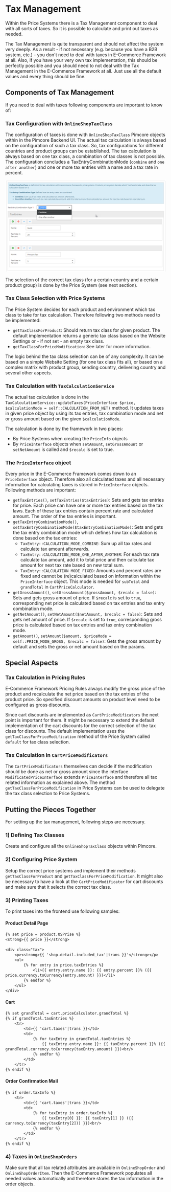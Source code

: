 # Tax Management
Within the Price Systems there is a Tax Management component to deal with all sorts of taxes.
So it is possible to calculate and print out taxes as needed.

The Tax Management is quite transparent and should not affect the system very deeply. As a result - if not necessary 
(e.g. because you have a B2B system, etc.) - you don't need to deal with taxes in E-Commerce Framework at all.
Also, if you have your very own tax implementation, this should be perfectly possible and you should need to not deal with
the Tax Management in the E-Commerce Framework at all. Just use all the default values and every thing should be fine.


## Components of Tax Management
If you need to deal with taxes following components are important to know of: 

### Tax Configuration with `OnlineShopTaxClass`
The configuration of taxes is done with `OnlineShopTaxClass` Pimcore objects within in the Pimcore Backend UI. The actual 
tax calculation is always based on the configuration of such a tax class. So, tax configurations for different countries 
and product groups can be established. The tax calculation is always based on one tax class, a combination of tax classes
is not possible.
The configuration concludes a TaxEntryCombinationMode (`combine` and `one after another`) and one or more tax entries
with a name and a tax rate in percent.

![tax classes](../img/tax-class.png)

The selection of the correct tax class (for a certain country and a certain product group) is done by the Price System
(see next section).


### Tax Class Selection with Price Systems
The Price System decides for each product and environment which tax class to take for tax calculation. Therefore following
 two methods need to be implemented:
- `getTaxClassForProduct`: Should return tax class for given product. The default implementation returns a generic tax 
  class based on the Website Settings or - if not set - an empty tax class.
- `getTaxClassForPriceModification`: See later for more information.

The logic behind the tax class selection can be of any complexity. It can be based on a simple Website Setting (for one tax
class fits all), or based on a complex matrix with product group, sending country, delivering country and several 
other aspects.


### Tax Calculation with `TaxCalculationService`
The actual tax calculation is done in the `TaxCalculationService::updateTaxes(PriceInterface $price, $calculationMode = self::CALCULATION_FROM_NET)` 
method. It updates taxes in given price object by using its tax entries, tax combination mode and net or gross amount 
based on the given `$calculationMode`.

The calculation is done by the framework in two places:
 - By Price Systems when creating the `PriceInfo` objects
 - By `PriceInterface` objects when `setAmount`, `setGrossAmount` or `setNetAmount` is called and `$recalc` is set to true.


### The `PriceInterface` object
Every price in the E-Commerce Framework comes down to an `PriceInterface` object. Therefore also all calculated taxes and all
necessary information for calculating taxes is stored in `PriceInterface` objects. Following methods are important:
- `getTaxEntries()`, `setTaxEntries($taxEntries)`: Sets and gets tax entries for price. Each price can have one or more 
   tax entries based on the tax laws. Each of these tax entries contain percent rate and calculated amount. 
   The order of the tax entries is important.
- `getTaxEntryCombinationMode()`, `setTaxEntryCombinationMode($taxEntryCombinationMode)`: Sets and gets the tax entry 
   combination mode which defines how tax calculation is done based on the tax entries:
   - `TaxEntry::CALCULATION_MODE_COMBINE`: Sum up all tax rates and calculate tax amount afterwards.
   - `TaxEntry::CALCULATION_MODE_ONE_AFTER_ANOTHER`: For each tax rate calculate tax amount, add it to total price and 
      then calculate tax amount for next tax rate based on new total sum.
   - `TaxEntry::CALCULATION_MODE_FIXED`: Amounts and percent rates are fixed and cannot be (re)calculated based on 
      information within the `PriceInterface` object. This mode is needed for `subTotal` and `grandTotal` in `CartPriceCalculator`.   
- `getGrossAmount()`, `setGrossAmount($grossAmount, $recalc = false)`: Sets and gets gross amount of price. If `$recalc` 
   is set to `true`, corresponding net price is calculated based on tax entries and tax entry combination mode.
- `getNetAmount()`, `setNetAmount($netAmount, $recalc = false)`: Sets and gets net amount of price. If `$recalc` is set 
   to `true`, corresponding gross price is calculated based on tax entries and tax entry combination mode.
- `getAmount()`, `setAmount($amount, $priceMode = self::PRICE_MODE_GROSS, $recalc = false)`: Gets the gross amount by 
   default and sets the gross or net amount based on the params.


## Special Aspects
### Tax Calculation in Pricing Rules
E-Commerce Framework Pricing Rules always modify the gross price of the product and recalculate the net price based on the
tax entries of the product price. So specified discount amounts on product level need to be configured as gross discounts.

Since cart discounts are implemented as `CartPriceModificators` the next point is important for them. It might be necessary
to extend the default implementation of the cart discounts for the correct selection of the tax class for discounts. The
default implementation uses the `getTaxClassForPriceModification` method of the Price System called `default` for tax class
selection.

### Tax Calculation in `CartPriceModificators`
The `CartPriceModificators` themselves can decide if the modification should be done as net or gross amount since the 
interface `ModificatedPriceInterface` extends `PriceInterface` and therefore all tax related information as explained above.
The method `getTaxClassForPriceModification` in Price Systems can be used to delegate the tax class selection to Price 
Systems.


## Putting the Pieces Together
For setting up the tax management, following steps are necessary.

### 1) Defining Tax Classes
Create and configure all the `OnlineShopTaxClass` objects within Pimcore.

### 2) Configuring Price System
Setup the correct price systems and implement their methods `getTaxClassForProduct` and `getTaxClassForPriceModification`.
It might also be necessary to have a look at the `CartPriceModificator` for cart discounts and make sure that it selects the
correct tax class.

### 3) Printing Taxes
To print taxes into the frontend use following samples:

#### Product Detail Page
```twig
{% set price = product.OSPrise %}
<strong>{{ price }}</strong>

<div class="tax">
    <p><strong>{{ 'shop.detail.included_tax'|trans }}'</strong></p>
    <ul>
        {% for entry in price.taxEntries %}
            <li>{{ entry.entry.name }}: {{ entry.percent }}% ({{ price.currency.toCurrency(entry.amount) }})</li>
        {% endfor %}
    </ul>
</div>
```

#### Cart
```twig
{% set grandTotal = cart.priceCalculator.grandTotal %}
{% if grandTotal.taxEntries %}
    <tr>
        <td>{{ 'cart.taxes'|trans }}</td>
        <td>
            {% for taxEntry in grandTotal.taxEntries %}
                {{ taxEntry.entry.name }}: {{ taxEntry.percent }}% ({{ grandTotal.currency.toCurrency(taxEntry.amount) }})<br/>
            {% endfor %}
        </td>
    </tr>
{% endif %}
```

#### Order Confirmation Mail
```twig
{% if order.taxInfo %}
    <tr>
        <td>{{ 'cart.taxes'|trans }}</td>
        <td>
            {% for taxEntry in order.taxInfo %}
                {{ taxEntry[0] }}: {{ taxEntry[1] }} ({{ currency.toCurrency(taxEntry[2])) }})<br/>
            {% endfor %}
        </td>
    </tr>
{% endif %}
```

### 4) Taxes in `OnlineShopOrders`
Make sure that all tax related attributes are available in `OnlineShopOrder` and `OnlineShopOrderItem`. Then the 
E-Commerce Framework populates all needed values automatically and therefore stores the tax information in the 
order objects.
